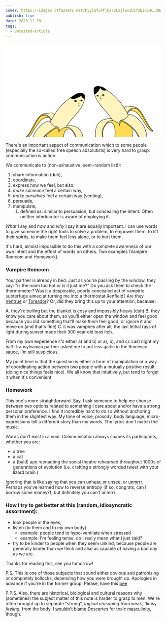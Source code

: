 ```yaml
---
cover: https://images.ctfassets.net/hyylafu4fjks/2CzjlSvJU5f2bi7i4CLdQA/99f9e46ce4b1f2bfaeadc60623011a9a/banana-boys.webp
publish: true
date: 2023-11-30
tags:
  - untested-article
---
```

![188](banana-boys.webp)

There's an important aspect of communication which to some people (especially the so-called free speech absolutists) is very hard to grasp: communication *is* action. 

We communicate to (non-exhaustive, semi-random list!):

1. share information (duh),
6. coordinate,
4. express how we feel, but also:
5. *make someone* feel a certain way,
6. *make ourselves* feel a certain way (venting),
7. persuade,
8. manipulate,
	1. defined as: similar to persuasion, but concealing the intent. Often neither interlocutor is aware of employing it.


*What* I say and *how* and *why* I say it are equally important. I can use words to give someone the right tools to solve a problem, to empower them, to lift their spirits, to make them feel less alone, or to hurt them.

It's hard, almost impossible to do this with a complete awareness of our own intent and the effect of words on others. Two examples (Vampire Romcom and Homework):

### Vampire Romcom

Your partner is already in bed. Just as you're passing by the window, they say: "is the room too hot or is it just me?" Do you ask them to check the thermometer? Was it a despicable, poorly concealed act of vampiric subterfuge aimed at turning me into a thermostat Renfield? Are they [Ventrue](https://whitewolf.fandom.com/wiki/Ventrue_(VTM)) or [Toreador](https://whitewolf.fandom.com/wiki/Toreador_(VTM))? Or, did they bring this up to your attention, because:

A. they're boiling but the blanket is cosy and impossibly heavy (duh)
B. they know you care about them, so you'll either open the window and feel good because you did something that'll make *them* feel good, or ignore it and move on (and that's fine)
C. it was vampires after all, the last lethal rays of light during sunset made their 300 year old toes itch.

From my own experience it's either a) and b) or a), b), and c). Last night my half-Transylvanian partner asked me to put less garlic in the Romesco sauce, I'm still suspicious. 

My point here is that the question is either a form of manipulation or a way of coordinating action between two people with a mutually positive result (doing nice things feels nice). We all know that intuitively, but tend to forget it when it's convenient.

### Homework

This one's more straightforward. Say, I ask someone to help me choose between two options related to something I care about and/or have a strong personal preference. I find it incredibly hard to do so without anchoring them in the slightest way. My tone of voice, prosody, body language, micro-expressions tell a different story than my words. The lyrics don't match the music.

Words don't exist in a void. Communication always shapes its participants, whether you are:

- a tree
- a cat
- a (bald) ape reenacting the social theatre rehearsed throughout 1000s of generations of evolution (i.e. crafting a strongly worded tweet with your lizard brain.)

Ignoring that is like saying that you can unhear, or unsee, or [unmrrr](https://mrr.sonnet.io). Perhaps you've learned how to reverse entropy (if so, congrats, can I borrow some money?), but definitely you can't unmrrr.

### How I try to get better at this (random, idiosyncratic assortment):

- look people in the eyes,
- listen (to them and to my own body)
	- example: people tend to hypo-ventilate when stressed
	- example: I'm feeling tense, do I really mean what I just said?
- try to be kinder to people when they seem unkind, because people are generally kinder than we think and also as capable of having a bad day as we are.


Thanks for reading this, see you tomorrow!


P.S. This is one of those subjects that sound either obvious and patronising or completely bollocks, depending how you were brought up. Apologies in advance if you're in the former group. Please, have this [bee](https://www.potato.horse/p/4YbE4wRjlaEp4TeKbOILga)

P.P.S. Also, there are historical, biological and cultural reasons why (sometimes) the subject matter of this note is harder to grasp to men. We're often brought up to separate "strong", *logical reasoning* from weak, flimsy *feeling*, from the body. I [wouldn't blame](https://en.wikipedia.org/wiki/Mind–body_dualism) Descartes for toxic [masculinity](<../Brutally simple>), though.

